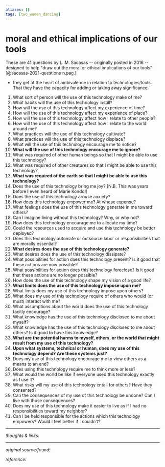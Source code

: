 ```yaml
---
aliases: []
tags: [two_women_dancing]
---
```


# moral and ethical implications of our tools

These are 41 questions by L. M. Sacasas -- originally posted in 2016 -- designed to help "draw out the moral or ethical implications of our tools"[@sacasas-2021-questions n.pag.]

- they get at the heart of ambivalence in relation to technologies/tools. That they have the capacity for adding or taking away significance.

1.  What sort of person will the use of this technology make of me?
2.  What habits will the use of this technology instill?
3.  How will the use of this technology affect my experience of time?
4.  How will the use of this technology affect my experience of place?
5.  How will the use of this technology affect how I relate to other people?
6.  How will the use of this technology affect how I relate to the world around me?
7.  What practices will the use of this technology cultivate?
8.  What practices will the use of this technology displace?
9.  What will the use of this technology encourage me to notice?
10.  **What will the use of this technology encourage me to ignore?**
11.  What was required of other human beings so that I might be able to use this technology?
12.  What was required of other creatures so that I might be able to use this technology?
13.  **What was required of the earth so that I might be able to use this technology?**
14.  Does the use of this technology bring me joy? [N.B. This was years before I even heard of Marie Kondo!]
15.  Does the use of this technology arouse anxiety?
16.  How does this technology empower me? At whose expense?
17.  What feelings does the use of this technology generate in me toward others?
18.  Can I imagine living without this technology? Why, or why not?
19.  How does this technology encourage me to allocate my time?
20.  Could the resources used to acquire and use this technology be better deployed?
21.  Does this technology automate or outsource labor or responsibilities that are morally essential?
22.  **What desires does the use of this technology generate?**
23.  What desires does the use of this technology dissipate?
24.  What possibilities for action does this technology present? Is it good that these actions are now possible?
25.  What possibilities for action does this technology foreclose? Is it good that these actions are no longer possible?
26.  How does the use of this technology shape my vision of a good life?
27.  **What limits does the use of this technology impose upon me?**
28.  What limits does my use of this technology impose upon others?
29.  What does my use of this technology require of others who would (or must) interact with me?
30.  What assumptions about the world does the use of this technology tacitly encourage?
31.  What knowledge has the use of this technology disclosed to me about myself?
32.  What knowledge has the use of this technology disclosed to me about others? Is it good to have this knowledge?
33.  **What are the potential harms to myself, others, or the world that might result from my use of this technology?**
34.  **Upon what systems, technical or human, does my use of this technology depend? Are these systems just?**
35.  Does my use of this technology encourage me to view others as a means to an end?
36.  Does using this technology require me to think more or less?
37.  What would the world be like if everyone used this technology exactly as I use it?
38.  What risks will my use of this technology entail for others? Have they consented?
39.  Can the consequences of my use of this technology be undone? Can I live with those consequences?
40.  Does my use of this technology make it easier to live as if I had no responsibilities toward my neighbor?
41.  Can I be held responsible for the actions which this technology empowers? Would I feel better if I couldn’t?

---

_thoughts & links:_




---

_original source/found:_ 

_reference:_ 
